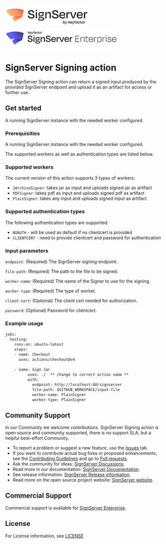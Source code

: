 <!-- SignServer Community logo -->
<a href="https://signserver.org">
    <img src=".github/images/community-signserver.png?raw=true)" alt="SignServer logo" title="SignServer" height="70" />
</a>
<!-- SignServer Enterprise logo -->
<a href="https://www.keyfactor.com/products/signserver-enterprise/">
    <img src=".github/images/keyfactor-signserver-enterprise.png?raw=true)" alt="SignServer logo" title="SignServer" height="70" />
</a>

# SignServer Signing action

The SignServer Signing action can return a signed input produced by the provided SignServer endpoint and upload it as an artifact for access or further use.

## Get started

A running SignServer instance with the needed worker configured.

### Prerequisities

A running SignServer instance with the needed worker configured.

The supported workers as well as authentication types are listed below.

### Supported workers

The current version of this action supports 3 types of workers:
* `JArchiveSigner`: takes jar as input and uploads signed jar as artifact
* `PDFSigner`: takes pdf as input and uploads signed pdf as artifact
* `PlainSigner`: takes any input and uploads signed input as artifact

### Supported authentication types

The following authentication types are supported:
* `NOAUTH` - will be used as default if no clientcert is provided
* `CLIENTCERT` - need to provide clientcert and password for authentication

### Input parameters

`endpoint`: (Required) The SignServer signing endpoint.

`file-path`: (Required) The path to the file to be signed.

`worker-name`: (Required) The name of the Signer to use for the signing.

`worker-type`: (Required) The type of worker.

`client-cert`: (Optional) The client cert needed for authorization.

`password`: (Optional) Password for clientcert.

### Example usage

```
jobs:
  testing:
    runs-on: ubuntu-latest
    steps:
    - name: Checkout
      uses: actions/checkout@v4

    - name: Sign Jar
          uses: ./  ** change to correct action name **
          with:
            endpoint: http://localhost:80/signserver
            file-path: $GITHUB_WORKSPACE/input-file
            worker-name: PlainSigner
            worker-type: PlainSigner
```

## Community Support

In our Community we welcome contributions. SignServer Signing action is open source and community supported, there is no support SLA, but a helpful best-effort Community.

* To report a problem or suggest a new feature, use the [Issues](https://github.com/Keyfactor/signserver-signing-action/issues) tab.
* If you want to contribute actual bug fixes or proposed enhancements, see the [Contributing Guidelines](CONTRIBUTING.md) and go to [Pull requests](../../pulls).
* Ask the community for ideas: [SignServer Discussions](https://github.com/Keyfactor/signserver-ce/discussions).
* Read more in our documentation: [SignServer Documentation](https://doc.primekey.com/signserver).
* See release information: [SignServer Release information](https://doc.primekey.com/signserver/signserver-release-information).
* Read more on the open source project website: [SignServer website](https://www.signserver.org/).

## Commercial Support

Commercial support is available for [SignServer Enterprise](https://www.keyfactor.com/platform/keyfactor-signserver-enterprise/).

## License

For License information, see [LICENSE](https://github.com/Keyfactor/signserver-signing-action/blob/main/LICENSE)
